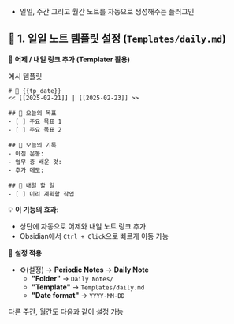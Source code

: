 - 일일, 주간 그리고 월간 노트를 자동으로 생성해주는 플러그인

## 🔹 **1. 일일 노트 템플릿 설정 (`Templates/daily.md`)**

📌 **어제 / 내일 링크 추가 (Templater 활용)**

예시 템플릿

```
# 📅 {{tp_date}}  
<< [[2025-02-21]] | [[2025-02-23]] >>  

## 🌅 오늘의 목표
- [ ] 주요 목표 1
- [ ] 주요 목표 2

## 📝 오늘의 기록
- 아침 운동:
- 업무 중 배운 것:
- 추가 메모:

## 📌 내일 할 일
- [ ] 미리 계획할 작업

```

💡 **이 기능의 효과**:

- 상단에 자동으로 어제와 내일 노트 링크 추가
- Obsidian에서 `Ctrl + Click`으로 빠르게 이동 가능

📌 **설정 적용**

- ⚙️(설정) → **Periodic Notes** → **Daily Note**
    - **"Folder"** → `Daily Notes/`
    - **"Template"** → `Templates/daily.md`
    - **"Date format"** → `YYYY-MM-DD`


다른 주간, 월간도 다음과 같이 설정 가능